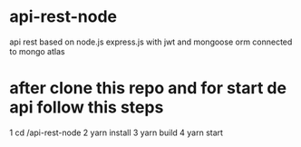 # api-rest-node
api rest based on node.js express.js with jwt and mongoose orm connected to mongo atlas 
# after clone this repo and for start de api follow this steps
1 cd /api-rest-node
2 yarn install 
3 yarn build
4 yarn start
